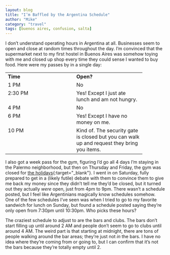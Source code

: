 ```yaml
---
layout: blog
title: "I’m Baffled by the Argentina Schedule"
author: "Mike"
category: "travel"
tags: [buenos aires, confusion, salta]
---
```


I don’t understand operating hours in Argentina at all. Businesses seem to open and close at random times throughout the day. I’m convinced that the supermarket next to my first hostel in Buenos Aires was somehow toying with me and closed up shop every time they could sense I wanted to buy food. Here were my passes by in a single day:

<table border="0" cellspacing="0" cellpadding="2" width="400">
	<tbody>
		<tr>
			<td valign="top" width="200"><strong>Time</strong></td>
			<td valign="top" width="200"><strong>Open?</strong></td>
		</tr>
		<tr>
			<td valign="top" width="200">1 PM</td>
			<td valign="top" width="200">No</td>
			</tr>
		<tr>
			<td valign="top" width="200">2:30 PM</td>
			<td valign="top" width="200">Yes! Except I just ate lunch and am not hungry.</td>
		</tr>
		<tr>
			<td valign="top" width="200">4 PM</td>
			<td valign="top" width="200">No</td>
		</tr>
		<tr>
			<td valign="top" width="200">6 PM</td>
			<td valign="top" width="200">Yes! Except I have no money on me.</td>
		</tr>
		<tr>
			<td valign="top" width="200">10 PM</td>
			<td valign="top" width="200">Kind of. The security gate is closed but you can walk up and request they bring you items.</td>
		</tr>
	</tbody>
</table>

I also got a week pass for the gym, figuring I’d go all 4 days I’m staying in the Palermo neighborhood, but then on Thursday and Friday, the gym was closed for [the holidays](http://en.wikipedia.org/wiki/Day_of_Remembrance_for_Truth_and_Justice){:target="_blank"}. I went in on Saturday, fully prepared to get in a (likely futile) debate with them to convince them to give me back my money since they didn’t tell me they’d be closed, but it turned out they actually *were* open, just from 4pm to 9pm. There wasn’t a schedule posted, but I feel like Argentinians magically know schedules somehow. One of the few schedules I’ve seen was when I tried to go to my favorite sandwich for lunch on Sunday, but found a schedule posted saying they’re only open from 7:30pm until 10:30pm. Who picks these hours?

The craziest schedule to adjust to are the bars and clubs. The bars don’t start filling up until around 2 AM and people don’t seem to go to clubs until around 4 AM. The weird part is that starting at midnight, there are tons of people walking around the bar areas; they’re just not *in* the bars. I have no idea where they’re coming from or going to, but I can confirm that it’s not the bars because they’re totally empty until 2.